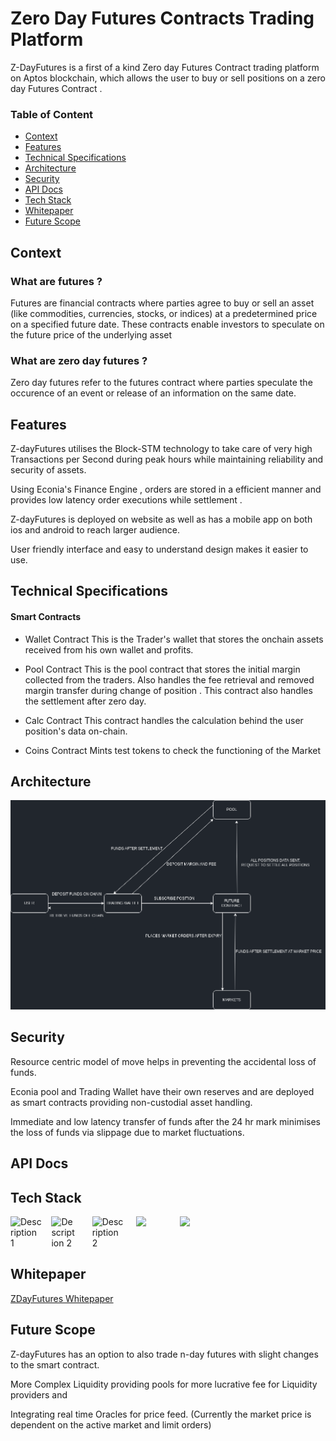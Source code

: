 # Zero Day Futures Contracts Trading Platform
Z-DayFutures  is a first of a kind Zero day Futures Contract trading platform on Aptos blockchain, which allows the user to buy or sell positions on a zero day Futures Contract . 

### Table of Content
* [Context](#context)
* [Features](#features)
* [Technical Specifications](#techspecs)
* [Architecture](#architecture)
* [Security](#security)
* [API Docs](#apidocs)
* [Tech Stack](#techstack)
* [Whitepaper](#whitepaper)
* [Future Scope](#futurescope)

## Context
<a name="context"></a>
### What are futures ?
Futures are financial contracts where parties agree to buy or sell an asset (like commodities, currencies, stocks, or indices) at a predetermined price on a specified future date. These contracts enable investors to speculate on the future price of the underlying asset

### What are zero day futures ?
Zero day futures refer to the futures contract where parties speculate the occurence of an event or release of an information on the same date.



## Features 
<a name="features"></a>
Z-dayFutures utilises the Block-STM technology to take care of very high Transactions per Second during peak hours while maintaining reliability and security of assets.

Using Econia's Finance Engine , orders are stored in a efficient manner and provides low latency order executions while settlement .

Z-dayFutures is deployed on website as well as has a mobile app on both ios and android to reach larger audience.

User friendly interface and easy to understand design makes it easier to use.

## Technical Specifications
<a name="techspecs"></a>

#### Smart Contracts

* Wallet Contract
This is the Trader's wallet that stores the onchain assets received from his own wallet and profits.

* Pool Contract
This is the pool contract that stores the initial margin collected from the traders. Also handles the fee retrieval and removed margin transfer during change of position . This contract also handles the settlement after zero day.

* Calc Contract
This contract handles the calculation behind the user position's data on-chain.

* Coins Contract
Mints test tokens to check the functioning of the Market



## Architecture 
<a name="architecture"></a>
<img src="./assets/2.png" alt="ARCHI" >


## Security
<a name="security"></a>
Resource centric model of move helps in preventing the accidental loss of funds.

Econia pool and Trading Wallet have their own reserves and are deployed as smart contracts providing non-custodial asset handling.

Immediate and low latency transfer of funds after the 24 hr mark minimises the loss of funds via slippage due to market fluctuations.

## API Docs
<a name="apidocs"></a>

## Tech Stack
<a name="techstack"></a>

<div style="display: flex;">
    <img src="https://upload.wikimedia.org/wikipedia/commons/thumb/0/0a/Python.svg/2048px-Python.svg.png"  alt="Description 1" style="width: 10%; margin-right: 15px">
    <img src="https://static-00.iconduck.com/assets.00/flutter-icon-1651x2048-kopq1sul.png" alt="Description 2" style="width: 8%; margin-right: 25px">
    <img src="https://icodrops.com/wp-content/uploads/2023/04/n1wu7vCF_400x400.jpg" alt="Description 2" style="width: 10%; margin-right: 20px">
    <img src="https://assets-global.website-files.com/63610769a12ca8b167ecebcf/6529f968615bdcc952ab6e3c_Aptos_Brand_Assets_-_Aptos_Foundation.png" style="width: 10%; margin-right: 20px">
    <img src="https://upload.wikimedia.org/wikipedia/commons/thumb/d/d4/Javascript-shield.svg/1200px-Javascript-shield.svg.png" style="width: 8%; margin-right: 20px">
</div>

## Whitepaper
<a name="whitepaper"></a>

[ZDayFutures Whitepaper](https://pdfhost.io/v/nMkDjCl5D_whitepaper_1)

## Future Scope
<a name="futurescope"></a>

Z-dayFutures has an option to also trade n-day futures with slight changes to the smart contract.

More Complex Liquidity providing pools for more lucrative fee for Liquidity providers and 

Integrating real time Oracles for price feed. (Currently the market price is dependent on the active market and limit orders)





